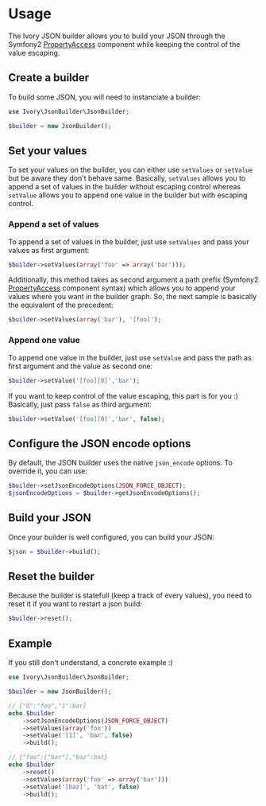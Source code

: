 # Usage

The Ivory JSON builder allows you to build your JSON through the Symfony2
[PropertyAccess](http://symfony.com/doc/current/components/property_access/index.html) component while keeping the
control of the value escaping.

## Create a builder

To build some JSON, you will need to instanciate a builder:

``` php
use Ivory\JsonBuilder\JsonBuilder;

$builder = new JsonBuilder();
```

## Set your values

To set your values on the builder, you can either use `setValues` or `setValue` but be aware they don't behave same.
Basically, `setValues` allows you to append a set of values in the builder without escaping control whereas `setValue`
allows you to append one value in the builder but with escaping control.

### Append a set of values

To append a set of values in the builder, just use `setValues` and pass your values as first argument:

``` php
$builder->setValues(array('foo' => array('bar')));
```

Additionally, this method takes as second argument a path prefix (Symfony2
[PropertyAccess](http://symfony.com/doc/current/components/property_access/index.html) component syntax) which
allows you to append your values where you want in the builder graph. So, the next sample is basically the equivalent
of the precedent:

``` php
$builder->setValues(array('bar'), '[foo]');
```

### Append one value

To append one value in the builder, just use `setValue` and pass the path as first argument and the value as second one:

``` php
$builder->setValue('[foo][0]','bar');
```

If you want to keep control of the value escaping, this part is for you :) Basically, just pass `false` as third
argument:

``` php
$builder->setValue('[foo][0]','bar', false);
```

## Configure the JSON encode options

By default, the JSON builder uses the native `json_encode` options. To override it, you can use:

``` php
$builder->setJsonEncodeOptions(JSON_FORCE_OBJECT);
$jsonEncodeOptions = $builder->getJsonEncodeOptions();
```

## Build your JSON

Once your builder is well configured, you can build your JSON:

``` php
$json = $builder->build();
```

## Reset the builder

Because the builder is statefull (keep a track of every values), you need to reset it if you want to restart a json
build:

``` php
$builder->reset();
```

## Example

If you still don't understand, a concrete example :)

``` php
use Ivory\JsonBuilder\JsonBuilder;

$builder = new JsonBuilder();

// {"0":"foo","1":bar}
echo $builder
    ->setJsonEncodeOptions(JSON_FORCE_OBJECT)
    ->setValues(array('foo'))
    ->setValue('[1]', 'bar', false)
    ->build();

// {"foo":["bar"],"baz":bat}
echo $builder
    ->reset()
    ->setValues(array('foo' => array('bar')))
    ->setValue('[baz]', 'bat', false)
    ->build();
```
